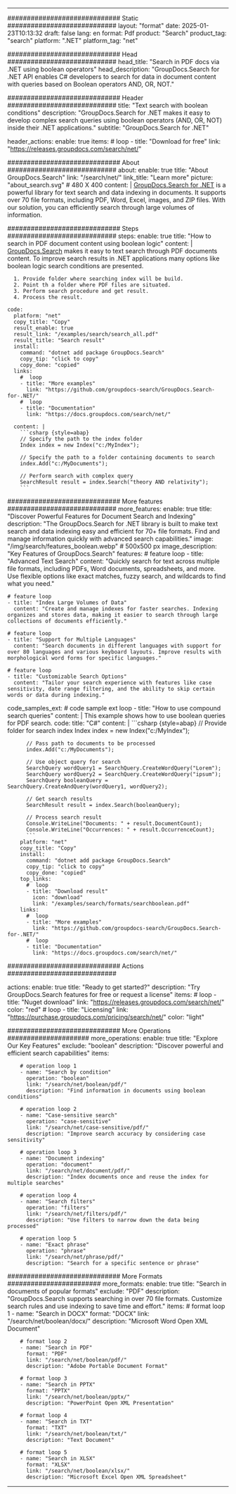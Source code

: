 
---
############################# Static ############################
layout: "format"
date:  2025-01-23T10:13:32
draft: false
lang: en
format: Pdf
product: "Search"
product_tag: "search"
platform: ".NET"
platform_tag: "net"

############################# Head ############################
head_title: "Search in PDF docs via .NET using boolean operators"
head_description: "GroupDocs.Search for .NET API enables C# developers to search for data in document content with queries based on Boolean operators AND, OR, NOT."

############################# Header ############################
title: "Text search with boolean conditions" 
description: "GroupDocs.Search for .NET makes it easy to develop complex search queries using boolean operators (AND, OR, NOT) inside their .NET applications."
subtitle: "GroupDocs.Search for .NET" 

header_actions:
  enable: true
  items:
    #  loop
    - title: "Download for free"
      link: "https://releases.groupdocs.com/search/net/"
      
############################# About ############################
about:
    enable: true
    title: "About GroupDocs.Search"
    link: "/search/net/"
    link_title: "Learn more"
    picture: "about_search.svg" # 480 X 400
    content: |
       [GroupDocs.Search for .NET](/search/net/) is a powerful library for text search and data indexing in documents. It supports over 70 file formats, including PDF, Word, Excel, images, and ZIP files. With our solution, you can efficiently search through large volumes of information.

############################# Steps ############################
steps:
    enable: true
    title: "How to search in PDF document content using boolean logic"
    content: |
      [GroupDocs.Search](/search/net/) makes it easy to text search through PDF documents content. To improve search results in .NET applications many options like boolean logic search conditions are presented.
      
      1. Provide folder where searching index will be build.
      2. Point th a folder where PDF files are situated.
      3. Perform search procedure and get result.
      4. Process the result.
   
    code:
      platform: "net"
      copy_title: "Copy"
      result_enable: true
      result_link: "/examples/search/search_all.pdf"
      result_title: "Search result"
      install:
        command: "dotnet add package GroupDocs.Search"
        copy_tip: "click to copy"
        copy_done: "copied"
      links:
        #  loop
        - title: "More examples"
          link: "https://github.com/groupdocs-search/GroupDocs.Search-for-.NET/"
        #  loop
        - title: "Documentation"
          link: "https://docs.groupdocs.com/search/net/"
          
      content: |
        ```csharp {style=abap}
        // Specify the path to the index folder
        Index index = new Index("c:/MyIndex");

        // Specify the path to a folder containing documents to search
        index.Add("c:/MyDocuments");

        // Perform search with complex query
        SearchResult result = index.Search("theory AND relativity");
        ```            

############################# More features ############################
more_features:
  enable: true
  title: "Discover Powerful Features for Document Search and Indexing"
  description: "The GroupDocs.Search for .NET library is built to make text search and data indexing easy and efficient for 70+ file formats. Find and manage information quickly with advanced search capabilities."
  image: "/img/search/features_boolean.webp" # 500x500 px
  image_description: "Key Features of GroupDocs.Search"
  features:
    # feature loop
    - title: "Advanced Text Search"
      content: "Quickly search for text across multiple file formats, including PDFs, Word documents, spreadsheets, and more. Use flexible options like exact matches, fuzzy search, and wildcards to find what you need."

    # feature loop
    - title: "Index Large Volumes of Data"
      content: "Create and manage indexes for faster searches. Indexing organizes and stores data, making it easier to search through large collections of documents efficiently."

    # feature loop
    - title: "Support for Multiple Languages"
      content: "Search documents in different languages with support for over 80 languages and various keyboard layouts. Improve results with morphological word forms for specific languages."

    # feature loop
    - title: "Customizable Search Options"
      content: "Tailor your search experience with features like case sensitivity, date range filtering, and the ability to skip certain words or data during indexing."
      
  code_samples_ext:
    # code sample ext loop
    - title: "How to use compound search queries"
      content: |
        This example shows how to use boolean queries for PDF search.
      code:
        title: "C#"
        content: |
          ```csharp {style=abap}
          // Provide folder for search index
          Index index = new Index("c:/MyIndex");
              
          // Pass path to documents to be processed
          index.Add("c:/MyDocuments");

          // Use object query for search
          SearchQuery wordQuery1 = SearchQuery.CreateWordQuery("Lorem");
          SearchQuery wordQuery2 = SearchQuery.CreateWordQuery("ipsum");
          SearchQuery booleanQuery = SearchQuery.CreateAndQuery(wordQuery1, wordQuery2);

          // Get search results
          SearchResult result = index.Search(booleanQuery);
          
          // Process search result
          Console.WriteLine("Documents: " + result.DocumentCount);
          Console.WriteLine("Occurrences: " + result.OccurrenceCount);
          ```
        platform: "net"
        copy_title: "Copy"
        install:
          command: "dotnet add package GroupDocs.Search"
          copy_tip: "click to copy"
          copy_done: "copied"
        top_links:
          #  loop
          - title: "Download result"
            icon: "download"
            link: "/examples/search/formats/searchboolean.pdf"
        links:
          #  loop
          - title: "More examples"
            link: "https://github.com/groupdocs-search/GroupDocs.Search-for-.NET/"
          #  loop
          - title: "Documentation"
            link: "https://docs.groupdocs.com/search/net/"
            

            


############################# Actions ############################

actions:
  enable: true
  title: "Ready to get started?"
  description: "Try GroupDocs.Search features for free or request a license"
  items:
    #  loop
    - title: "Nuget download"
      link: "https://releases.groupdocs.com/search/net/"
      color: "red"
        #  loop
    - title: "Licensing"
      link: "https://purchase.groupdocs.com/pricing/search/net/"
      color: "light"


############################# More Operations #####################
more_operations:
    enable: true
    title: "Explore Our Key Features"
    exclude: "boolean"
    description: "Discover powerful and efficient search capabilities"
    items: 
          
        # operation loop 1
        - name: "Search by condition"
          operation: "boolean"
          link: "/search/net/boolean/pdf/"
          description: "Find information in documents using boolean conditions"

        # operation loop 2
        - name: "Case-sensitive search"
          operation: "case-sensitive"
          link: "/search/net/case-sensitive/pdf/"
          description: "Improve search accuracy by considering case sensitivity"

        # operation loop 3
        - name: "Document indexing"
          operation: "document"
          link: "/search/net/document/pdf/"
          description: "Index documents once and reuse the index for multiple searches"

        # operation loop 4
        - name: "Search filters"
          operation: "filters"
          link: "/search/net/filters/pdf/"
          description: "Use filters to narrow down the data being processed"

        # operation loop 5
        - name: "Exact phrase"
          operation: "phrase"
          link: "/search/net/phrase/pdf/"
          description: "Search for a specific sentence or phrase"
          
        
          
############################# More Formats ########################
more_formats:
    enable: true
    title: "Search in documents of popular formats"
    exclude: "PDF"
    description: "GroupDocs.Search supports searching in over 70 file formats. Customize search rules and use indexing to save time and effort."
    items: 
        # format loop 1
        - name: "Search in DOCX"
          format: "DOCX"
          link: "/search/net/boolean/docx/"
          description: "Microsoft Word Open XML Document"
          
        # format loop 2
        - name: "Search in PDF"
          format: "PDF"
          link: "/search/net/boolean/pdf/"
          description: "Adobe Portable Document Format"
          
        # format loop 3
        - name: "Search in PPTX"
          format: "PPTX"
          link: "/search/net/boolean/pptx/"
          description: "PowerPoint Open XML Presentation"

        # format loop 4
        - name: "Search in TXT"
          format: "TXT"
          link: "/search/net/boolean/txt/"
          description: "Text Document"
          
        # format loop 5
        - name: "Search in XLSX"
          format: "XLSX"
          link: "/search/net/boolean/xlsx/"
          description: "Microsoft Excel Open XML Spreadsheet"
  

---